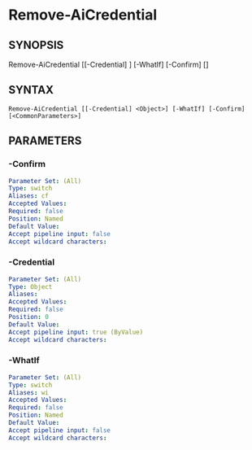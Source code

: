 ﻿---
external help file: powershai-help.xml
schema: 2.0.0
powershai: true
---

# Remove-AiCredential

## SYNOPSIS <!--!= @#Synop !-->

Remove-AiCredential [[-Credential] <Object>] [-WhatIf] [-Confirm] [<CommonParameters>]


## SYNTAX <!--!= @#Syntax !-->

```
Remove-AiCredential [[-Credential] <Object>] [-WhatIf] [-Confirm] [<CommonParameters>]
```

## PARAMETERS <!--!= @#Params !-->

### -Confirm

```yml
Parameter Set: (All)
Type: switch
Aliases: cf
Accepted Values: 
Required: false
Position: Named
Default Value: 
Accept pipeline input: false
Accept wildcard characters: 
```

### -Credential

```yml
Parameter Set: (All)
Type: Object
Aliases: 
Accepted Values: 
Required: false
Position: 0
Default Value: 
Accept pipeline input: true (ByValue)
Accept wildcard characters: 
```

### -WhatIf

```yml
Parameter Set: (All)
Type: switch
Aliases: wi
Accepted Values: 
Required: false
Position: Named
Default Value: 
Accept pipeline input: false
Accept wildcard characters: 
```